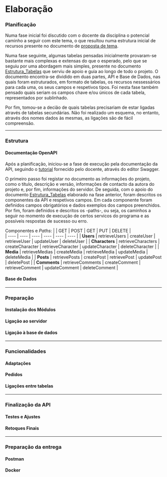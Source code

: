# Elaboração

### Planificação
Numa fase inicial foi discutido com o docente da disciplina o potencial caminho a seguir com este tema, o que resultou numa estrutura inicial de recursos presente no documento de [proposta de tema](https://github.com/inf24dw1g09/DW-Avaliacao-Final/blob/main/Documentos%20de%20Apoio/DWI_A06927_CamilaOlim_AvaliacaoFinal_Proposta.pdf). 

Numa fase seguinte, algumas tabelas pensadas inicialmente provaram-se bastante mais complexas e extensas do que o esperado, pelo que se seguiu por uma abordagem mais simples, presente no documento [Estrutura_Tabelas](https://github.com/inf24dw1g09/DW-Avaliacao-Final/blob/Parte-2/Documentos%20de%20apoio/Estrutura_Tabelas.pdf) que serviu de apoio e guia ao longo de todo o projeto. O documento encontra-se dividido em duas partes, API e Base de Dados, nas quais foram estruturados, em formato de tabelas, os recursos nessessários para cada uma, os seus campos e respetivos tipos. Foi nesta fase também pensado quais seriam os campos chave e/ou únicos de cada tabela, representados por sublinhado.

Por fim, tomou-se a decião de quais tabelas precisariam de estar ligadas através de tabelas secundárias. Não foi realizado um esquema, no entanto, através dos nomes dados às mesmas, as ligações são de fácil compreensão. 

---

### Estrutura
#### Documentação OpenAPI
Após a planificação, iniciou-se a fase de execução pela documentação da API, seguindo o [tutorial](https://moodle.maieutica.pt/pluginfile.php/236631/mod_resource/content/2/INF-DW1-02_OpenAPI3.0.pdf) fornecido pelo docente, através do editor Swagger.

O primeiro passo foi registar no documento as informações do projeto, como o título, descrição e versão, informações de contacto da autora do projeto e, por fim, informações do servidor. De seguida, com o apoio do documento [Estrutura_Tabelas](https://github.com/inf24dw1g09/DW-Avaliacao-Final/blob/Parte-2/Documentos%20de%20apoio/Estrutura_Tabelas.pdf) elaborado na fase anterior, foram descritos os componentes da API e respetivos campos. Em cada componente foram definidos campos obrigatórios e dados exemplos dos campos preenchidos. Por fim, foram definidos e descritos os -paths-, ou seja, os caminhos a seguir no momento de execução de certos servicos do programa e as possíveis respostas de sucesso ou erro.

Componentes e _Paths_:
|     | GET | POST | GET | PUT | DELETE |   
| *----* | *----* | *----* | *----* | *----* | *----* | 
| **Users** | retrieveUsers | createUser | retrieveUser | updateUser | deleteUser |
| **Characters** | retrieveCharacters | createCharacter | retrieveCharacter | updateCharacter | deleteCharacter |
| **Media** | retrieveMedias | createMedia | retrieveMedia | updateMedia | deleteMedia |
| **Posts** | retrievePosts | createPost | retrievePost | updatePost | deletePost |
| **Comments** | retrieveComments | createComment | retrieveComment | updateComment | deleteComment |

#### Base de Dados

---

### Preparação
#### Instalação dos Módulos
#### Ligação ao servidor
#### Ligação à base de dados

---

### Funcionalidades
#### Adaptações
#### Pedidos
#### Ligações entre tabelas

---

### Finalização da API
#### Testes e Ajustes
#### Retoques Finais

---

### Preparação da entrega
#### Postman
#### Docker
